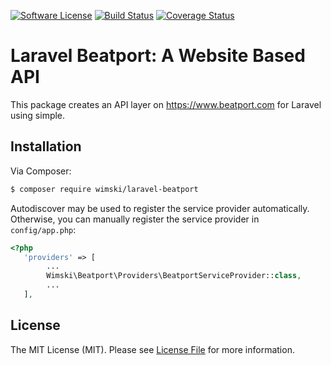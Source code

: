 [![Software License][ico-license]](LICENSE.md)
[![Build Status](https://travis-ci.org/wimski/laravel-beatport.svg?branch=master)](https://travis-ci.org/wimski/laravel-beatport)
[![Coverage Status](https://coveralls.io/repos/github/wimski/laravel-beatport/badge.svg?branch=master)](https://coveralls.io/github/wimski/laravel-beatport?branch=master)

# Laravel Beatport: A Website Based API

This package creates an API layer on https://www.beatport.com for Laravel using simple.

## Installation

Via Composer:

``` bash
$ composer require wimski/laravel-beatport
```

Autodiscover may be used to register the service provider automatically.
Otherwise, you can manually register the service provider in `config/app.php`:

```php
<?php
   'providers' => [
        ...
        Wimski\Beatport\Providers\BeatportServiceProvider::class,
        ...
   ],
```

## License

The MIT License (MIT). Please see [License File](LICENSE.md) for more information.

[ico-license]: https://img.shields.io/badge/license-MIT-brightgreen.svg?style=flat